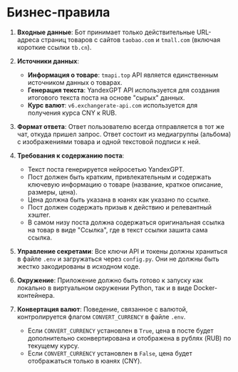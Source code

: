 # Бизнес-правила

1.  **Входные данные**: Бот принимает только действительные URL-адреса страниц товаров с сайтов `taobao.com` и `tmall.com` (включая короткие ссылки `tb.cn`).

2.  **Источники данных**:
    *   **Информация о товаре**: `tmapi.top` API является единственным источником данных о товарах.
    *   **Генерация текста**: YandexGPT API используется для создания итогового текста поста на основе "сырых" данных.
    *   **Курс валют**: `v6.exchangerate-api.com` используется для получения курса CNY к RUB.

3.  **Формат ответа**: Ответ пользователю всегда отправляется в тот же чат, откуда пришел запрос. Ответ состоит из медиагруппы (альбома) с изображениями товара и одной текстовой подписи к ней.

4.  **Требования к содержанию поста**:
    *   Текст поста генерируется нейросетью YandexGPT.
    *   Пост должен быть кратким, привлекательным и содержать ключевую информацию о товаре (название, краткое описание, размеры, цена).
    *   Цена должна быть указана в юанях как указано по ссылке.
    *   Пост должен содержать призыв к действию и релевантный хэштег.
    *   В самом низу поста должна содержаться оригинальная ссылка на товар в виде "Ссылка", где в текст ссылки зашита сама ссылка.

5.  **Управление секретами**: Все ключи API и токены должны храниться в файле `.env` и загружаться через `config.py`. Они не должны быть жестко закодированы в исходном коде.

6.  **Окружение**: Приложение должно быть готово к запуску как локально в виртуальном окружении Python, так и в виде Docker-контейнера.

7.  **Конвертация валют**: Поведение, связанное с валютой, контролируется флагом `CONVERT_CURRENCY` в файле `.env`.
    *   Если `CONVERT_CURRENCY` установлен в `True`, цена в посте будет дополнительно сконвертирована и отображена в рублях (RUB) по текущему курсу.
    *   Если `CONVERT_CURRENCY` установлен в `False`, цена будет отображаться только в юанях (CNY).
